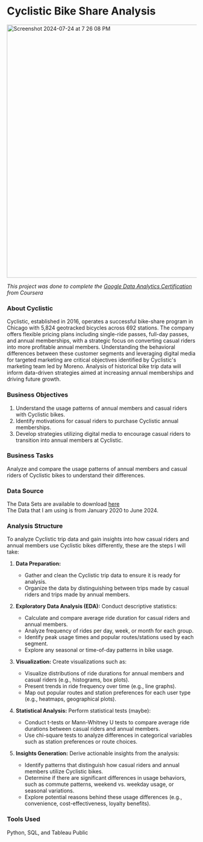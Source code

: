 # Cyclistic Bike Share Analysis
<img width="671" alt="Screenshot 2024-07-24 at 7 26 08 PM" src="https://github.com/user-attachments/assets/a29c67c8-da6a-47a8-be44-eba6e524d8d6">

*This project was done to complete the [Google Data Analytics Certification](https://www.coursera.org/professional-certificates/google-data-analytics) from Coursera*

### About Cyclistic

Cyclistic, established in 2016, operates a successful bike-share program in Chicago with 5,824 geotracked bicycles across 692 stations. The company offers flexible pricing plans including single-ride passes, full-day passes, and annual memberships, with a strategic focus on converting casual riders into more profitable annual members. Understanding the behavioral differences between these customer segments and leveraging digital media for targeted marketing are critical objectives identified by Cyclistic's marketing team led by Moreno. Analysis of historical bike trip data will inform data-driven strategies aimed at increasing annual memberships and driving future growth.

### Business Objectives

1. Understand the usage patterns of annual members and casual riders with Cyclistic bikes.
2. Identify motivations for casual riders to purchase Cyclistic annual memberships.
3. Develop strategies utilizing digital media to encourage casual riders to transition into annual members at Cyclistic.

### Business Tasks

Analyze and compare the usage patterns of annual members and casual riders of Cyclistic bikes to understand their differences.

### Data Source

The Data Sets are available to download [here](https://divvy-tripdata.s3.amazonaws.com/index.html) <br>
The Data that I am using is from January 2020 to June 2024. 

### Analysis Structure

To analyze Cyclistic trip data and gain insights into how casual riders and annual members use Cyclistic bikes differently, these are the steps I will take:

1. **Data Preparation:**
   - Gather and clean the Cyclistic trip data to ensure it is ready for analysis.
   - Organize the data by distinguishing between trips made by casual riders and trips made by annual members.

2. **Exploratory Data Analysis (EDA):**
   Conduct descriptive statistics:
     - Calculate and compare average ride duration for casual riders and annual members.
     - Analyze frequency of rides per day, week, or month for each group.
     - Identify peak usage times and popular routes/stations used by each segment.
     - Explore any seasonal or time-of-day patterns in bike usage.
   
3. **Visualization:**
   Create visualizations such as:
     - Visualize distributions of ride durations for annual members and casual riders (e.g., histograms, box plots).
     - Present trends in ride frequency over time (e.g., line graphs).
     - Map out popular routes and station preferences for each user type (e.g., heatmaps, geographical plots).
   
4. **Statistical Analysis:**
   Perform statistical tests (maybe):
     - Conduct t-tests or Mann-Whitney U tests to compare average ride durations between casual riders and annual members.
     - Use chi-square tests to analyze differences in categorical variables such as station preferences or route choices.
   
5. **Insights Generation:**
   Derive actionable insights from the analysis:
     - Identify patterns that distinguish how casual riders and annual members utilize Cyclistic bikes.
     - Determine if there are significant differences in usage behaviors, such as commute patterns, weekend vs. weekday usage, or seasonal variations.
     - Explore potential reasons behind these usage differences (e.g., convenience, cost-effectiveness, loyalty benefits).
       

### Tools Used

Python, SQL, and Tableau Public







